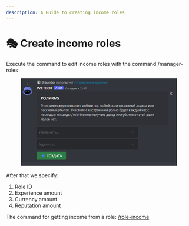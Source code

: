 ```yaml
---
description: A Guide to creating income roles
---
```


# 🎭 Create income roles

Execute the command to edit income roles with the command /manager-roles

<figure><img src="../.gitbook/assets/изображение_2022-10-19_215727643 (1).png" alt=""><figcaption></figcaption></figure>

After that we specify:

1. Role ID
2. Experience amount
3. Currency amount
4. Reputation amount

The command for getting income from a role: [/role-income](../commands/inventory.md)
